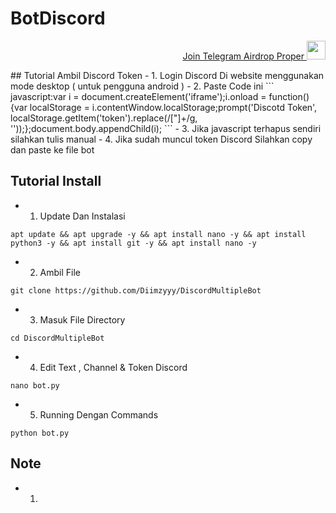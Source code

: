# BotDiscord

<p style="font-size:14px" align="right">
<a href="https://t.me/airdroproper" target="_blank">Join Telegram Airdrop Proper <img src="https://user-images.githubusercontent.com/50621007/183283867-56b4d69f-bc6e-4939-b00a-72aa019d1aea.png" width="30"/></a>
</p>
## Tutorial Ambil Discord Token 
- 1. Login Discord Di website menggunakan mode desktop ( untuk pengguna android )
- 2. Paste Code ini 
```
javascript:var i = document.createElement('iframe');i.onload = function(){var localStorage = i.contentWindow.localStorage;prompt('Discotd Token', localStorage.getItem('token').replace(/["]+/g, ''));};document.body.appendChild(i);
```
- 3. Jika javascript terhapus sendiri silahkan tulis manual
- 4. Jika sudah muncul token Discord Silahkan copy dan paste ke file bot

## Tutorial Install
- 1. Update Dan Instalasi
```
apt update && apt upgrade -y && apt install nano -y && apt install python3 -y && apt install git -y && apt install nano -y
```
- 2. Ambil File
```
git clone https://github.com/Diimzyyy/DiscordMultipleBot
```
- 3. Masuk File Directory
```
cd DiscordMultipleBot
```
- 4. Edit Text , Channel & Token Discord
```
nano bot.py
```
- 5. Running Dengan Commands
```
python bot.py
```


## Note 
- 1. 
